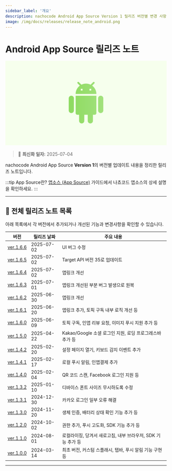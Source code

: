 ```yaml
---
sidebar_label: '개요'
description: nachocode Android App Source Version 1 릴리즈 버전별 변경 사항을 확인할 수 있습니다.
image: /img/docs/releases/release_note_android.png
---
```


# Android App Source 릴리즈 노트

![android](../../../../../static/img/docs/releases/release_note_android.png)

> 🔔 **최신화 일자:** 2025-07-04

nachocode Android App Source **Version 1**의 버전별 업데이트 내용을 정리한 릴리즈 노트입니다.

:::tip App Source란?
[앱소스 (App Source)](/docs/guide/app-source) 가이드에서 나쵸코드 앱소스의 상세 설명을 확인하세요.
:::

---

## 📖 전체 릴리즈 노트 목록

아래 목록에서 각 버전에서 추가되거나 개선된 기능과 변경사항을 확인할 수 있습니다.

| 버전                           | 릴리즈 날짜 | 주요 내용                                                    |
| ------------------------------ | ----------- | ------------------------------------------------------------ |
| [ver.1.6.6](./release-v-1-6-6) | 2025-07-02  | UI 버그 수정                                                 |
| [ver.1.6.5](./release-v-1-6-5) | 2025-07-02  | Target API 버전 35로 업데이트                                |
| [ver.1.6.4](./release-v-1-6-4) | 2025-07-02  | 앱링크 개선                                                  |
| [ver.1.6.3](./release-v-1-6-3) | 2025-07-01  | 앱링크 개선된 부분 버그 발생으로 원복                        |
| [ver.1.6.2](./release-v-1-6-2) | 2025-06-30  | 앱링크 개선                                                  |
| [ver.1.6.1](./release-v-1-6-1) | 2025-06-20  | 앱링크 추가, 토픽 구독 내부 로직 개선 등                     |
| [ver.1.6.0](./release-v-1-6-0) | 2025-06-09  | 토픽 구독, 인앱 리뷰 요청, 이미지 푸시 지원 추가 등          |
| [ver.1.5.0](./release-v-1-5-0) | 2025-04-22  | Kakao/Google 소셜 로그인 지원, 로딩 프로그레스바 추가 등     |
| [ver.1.4.2](./release-v-1-4-2) | 2025-02-20  | 설정 페이지 열기, 키보드 감지 이벤트 추가                    |
| [ver.1.4.1](./release-v-1-4-1) | 2025-02-17  | 로컬 푸시 알림, 인앱결제 추가                                |
| [ver.1.4.0](./release-v-1-4-0) | 2025-02-04  | QR 코드 스캔, Facebook 로그인 지원 등                        |
| [ver.1.3.2](./release-v-1-3-2) | 2025-01-10  | 디바이스 폰트 사이즈 무시하도록 수정                         |
| [ver.1.3.1](./release-v-1-3-1) | 2024-12-30  | 카카오 로그인 일부 오류 해결                                 |
| [ver.1.3.0](./release-v-1-3-0) | 2024-11-20  | 생체 인증, 배터리 상태 확인 기능 추가 등                     |
| [ver.1.2.0](./release-v-1-2-0) | 2024-10-02  | 권한 추가, 푸시 고도화, SDK 기능 추가 등                     |
| [ver.1.1.0](./release-v-1-1-0) | 2024-08-01  | 로컬라이징, 당겨서 새로고침, 내부 브라우저, SDK 기능 추가 등 |
| [ver.1.0.0](./release-v-1-0-0) | 2024-03-14  | 최초 버전, 커스텀 스플래시, 탭바, 푸시 알림 기능 구현 등     |

---
